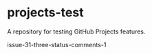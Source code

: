 # projects-test
A repository for testing GitHub Projects features.

issue-31-three-status-comments-1